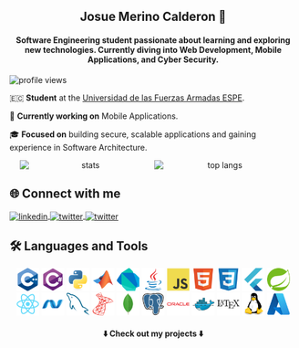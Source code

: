 <h2 align="center">Josue Merino Calderon 🐐</h2>
<h4 align="center">
Software Engineering student passionate about learning and exploring new technologies. Currently diving into Web Development, Mobile Applications, and Cyber Security.
</h4>

<p align="left">
  <img src="https://komarev.com/ghpvc/?username=josue&label=Profile%20views&color=0e75b6&style=flat" alt="profile views" />
</p>

🇪🇨 **Student** at the [Universidad de las Fuerzas Armadas ESPE](https://www.espe.edu.ec/). 

📱 **Currently working on** Mobile Applications. 

🎓 **Focused on** building secure, scalable applications and gaining experience in Software Architecture.

<div align="center">
  <img alt="stats" style="width: 46%; display: inline-block;" src="https://github-readme-stats.vercel.app/api?username=ejmerino&show_icons=true&theme=tokyonight"/>
  <img alt="top langs" style="width: 46%; display: inline-block;" src="https://github-readme-stats.vercel.app/api/top-langs/?username=ejmerino&layout=compact&theme=tokyonight"/>
</div>

## 🌐 Connect with me
<a href="https://www.linkedin.com/in/josue-merino-calderon-52639510a/" target="blank">
  <img align="center" src="https://raw.githubusercontent.com/rahuldkjain/github-profile-readme-generator/master/src/images/icons/Social/linked-in-alt.svg" alt="linkedin" height="30" width="40" />
</a>
<a href="https://x.com/JosMC_10" target="blank">
  <img align="center" src="https://raw.githubusercontent.com/rahuldkjain/github-profile-readme-generator/master/src/images/icons/Social/twitter.svg" alt="twitter" height="30" width="40" />
</a>
<a href="https://www.instagram.com/josuemerinocalderon/" target="blank">
  <img align="center" src="https://raw.githubusercontent.com/rahuldkjain/github-profile-readme-generator/master/src/images/icons/Social/instagram.svg" alt="twitter" height="30" width="40" />
</a>

## 🛠️ Languages and Tools

<p align="center">
    <!-- Programming Languages -->
    <img src="https://raw.githubusercontent.com/devicons/devicon/master/icons/cplusplus/cplusplus-original.svg" alt="cplusplus" width="40" height="40" />
    <img src="https://raw.githubusercontent.com/devicons/devicon/master/icons/csharp/csharp-original.svg" alt="csharp" width="40" height="40" />
    <img src="https://raw.githubusercontent.com/devicons/devicon/master/icons/python/python-original.svg" alt="python" width="40" height="40" />    
    <img src="https://raw.githubusercontent.com/devicons/devicon/master/icons/matlab/matlab-original.svg" alt="matlab" width="40" height="40" />
    <img src="https://raw.githubusercontent.com/devicons/devicon/master/icons/dart/dart-original.svg" alt="dart" width="40" height="40" />
    <img src="https://raw.githubusercontent.com/devicons/devicon/master/icons/java/java-original.svg" alt="java" width="40" height="40" />
    <img src="https://raw.githubusercontent.com/devicons/devicon/master/icons/javascript/javascript-original.svg" alt="javascript" width="40" height="40" />
    <img src="https://raw.githubusercontent.com/devicons/devicon/refs/heads/master/icons/html5/html5-original.svg" alt="html5" width="40" height="40" />
    <img src="https://raw.githubusercontent.com/devicons/devicon/refs/heads/master/icons/css3/css3-original.svg" alt="css3" width="40" height="40" />
    <img src="https://raw.githubusercontent.com/devicons/devicon/master/icons/flutter/flutter-original.svg" alt="flutter" width="40" height="40" />
    <img src="https://raw.githubusercontent.com/devicons/devicon/master/icons/spring/spring-original.svg" alt="springboot" width="40" height="40" />
    <img src="https://raw.githubusercontent.com/devicons/devicon/master/icons/react/react-original.svg" alt="react" width="40" height="40" />    
    <img src="https://raw.githubusercontent.com/devicons/devicon/master/icons/dot-net/dot-net-original.svg" alt="dotnet" width="40" height="40"/>   
    <img src="https://raw.githubusercontent.com/devicons/devicon/master/icons/mysql/mysql-original.svg" alt="mysql" width="40" height="40" />    
    <img src="https://raw.githubusercontent.com/devicons/devicon/master/icons/microsoftsqlserver/microsoftsqlserver-plain.svg" alt="sqlserver" width="40" height="40" />
    <img src="https://raw.githubusercontent.com/devicons/devicon/refs/heads/master/icons/mongodb/mongodb-original.svg" alt="mongodb" width="40" height="40" />
    <img src="https://raw.githubusercontent.com/devicons/devicon/refs/heads/master/icons/postgresql/postgresql-original.svg" alt="postgresql" width="40" height="40" />
    <img src="https://raw.githubusercontent.com/devicons/devicon/master/icons/oracle/oracle-original.svg" alt="oracle" width="40" height="40" />
    <img src="https://raw.githubusercontent.com/devicons/devicon/refs/heads/master/icons/docker/docker-original.svg" alt="docker" width="40" height="40" />
    <img src="https://raw.githubusercontent.com/devicons/devicon/refs/heads/master/icons/latex/latex-original.svg" alt="latex" width="40" height="40" />
    <img src="https://raw.githubusercontent.com/devicons/devicon/master/icons/linux/linux-original.svg" alt="linux" width="40" height="40" />
    <img src="https://raw.githubusercontent.com/devicons/devicon/master/icons/azure/azure-original.svg" alt="azure" width="40" height="40" />
</p>


<h4 align="center">⬇️ Check out my projects ⬇️</h4>
